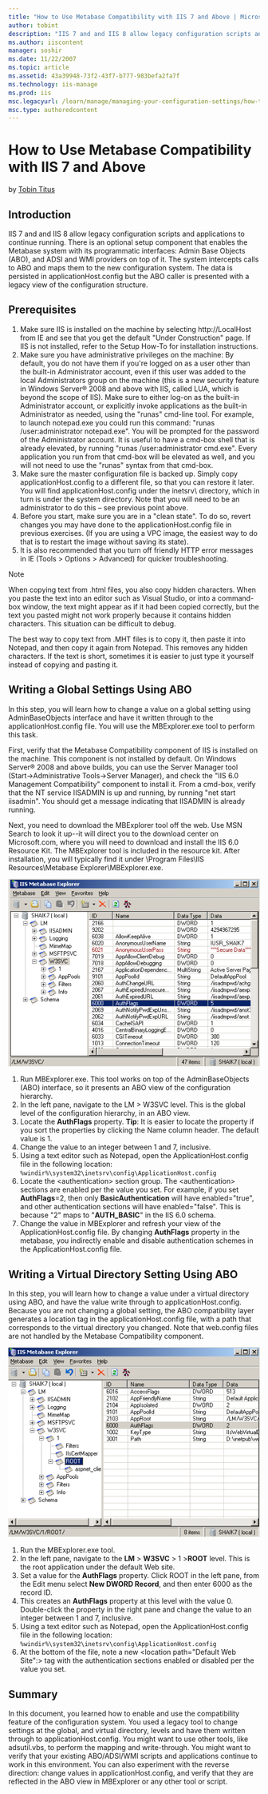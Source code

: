 ```yaml
---
title: "How to Use Metabase Compatibility with IIS 7 and Above | Microsoft Docs"
author: tobint
description: "IIS 7 and and IIS 8 allow legacy configuration scripts and applications to continue running. There is an optional setup component that enables the Metabase s..."
ms.author: iiscontent
manager: soshir
ms.date: 11/22/2007
ms.topic: article
ms.assetid: 43a39948-73f2-43f7-b777-983befa2fa7f
ms.technology: iis-manage
ms.prod: iis
msc.legacyurl: /learn/manage/managing-your-configuration-settings/how-to-use-metabase-compatibility-with-iis-7-and-above
msc.type: authoredcontent
---
```

How to Use Metabase Compatibility with IIS 7 and Above
====================
by [Tobin Titus](https://github.com/tobint)

## Introduction

IIS 7 and and IIS 8 allow legacy configuration scripts and applications to continue running. There is an optional setup component that enables the Metabase system with its programmatic interfaces: Admin Base Objects (ABO), and ADSI and WMI providers on top of it. The system intercepts calls to ABO and maps them to the new configuration system. The data is persisted in applicationHost.config but the ABO caller is presented with a legacy view of the configuration structure.

## Prerequisites

1. Make sure IIS is installed on the machine by selecting http://LocalHost from IE and see that you get the default "Under Construction" page. If IIS is not installed, refer to the Setup How-To for installation instructions.
2. Make sure you have administrative privileges on the machine: By default, you do not have them if you're logged on as a user other than the built-in Administrator account, even if this user was added to the local Administrators group on the machine (this is a new security feature in Windows Server® 2008 and above with IIS, called LUA, which is beyond the scope of IIS). Make sure to either log-on as the built-in Administrator account, or explicitly invoke applications as the built-in Administrator as needed, using the "runas" cmd-line tool. For example, to launch notepad.exe you could run this command: "runas /user:administrator notepad.exe". You will be prompted for the password of the Administrator account. It is useful to have a cmd-box shell that is already elevated, by running "runas /user:administrator cmd.exe". Every application you run from that cmd-box will be elevated as well, and you will not need to use the "runas" syntax from that cmd-box.
3. Make sure the master configuration file is backed up. Simply copy applicationHost.config to a different file, so that you can restore it later. You will find applicationHost.config under the inetsrv\ directory, which in turn is under the system directory. Note that you will need to be an administrator to do this – see previous point above.
4. Before you start, make sure you are in a "clean state". To do so, revert changes you may have done to the applicationHost.config file in previous exercises. (If you are using a VPC image, the easiest way to do that is to restart the image without saving its state).
5. It is also recommended that you turn off friendly HTTP error messages in IE (Tools &gt; Options &gt; Advanced) for quicker troubleshooting.

> [!NOTE]
> When copying text from .html files, you also copy hidden characters. When you paste the text into an editor such as Visual Studio, or into a command-box window, the text might appear as if it had been copied correctly, but the text you pasted might not work properly because it contains hidden characters. This situation can be difficult to debug.

The best way to copy text from .MHT files is to copy it, then paste it into Notepad, and then copy it again from Notepad. This removes any hidden characters. If the text is short, sometimes it is easier to just type it yourself instead of copying and pasting it.

<a id="Writing"></a>

## Writing a Global Settings Using ABO

In this step, you will learn how to change a value on a global setting using AdminBaseObjects interface and have it written through to the applicationHost.config file. You will use the MBExplorer.exe tool to perform this task.

First, verify that the Metabase Compatibility component of IIS is installed on the machine. This component is not installed by default. On Windows Server® 2008 and above builds, you can use the Server Manager tool (Start-&gt;Administrative Tools-&gt;Server Manager), and check the "IIS 6.0 Management Compatibility" component to install it. From a cmd-box, verify that the NT service IISADMIN is up and running, by running "net start iisadmin". You should get a message indicating that IISADMIN is already running.

Next, you need to download the MBExplorer tool off the web. Use MSN Search to look it up--it will direct you to the download center on Microsoft.com, where you will need to download and install the IIS 6.0 Resource Kit. The MBExplorer tool is included in the resource kit. After installation, you will typically find it under \Program Files\IIS Resources\Metabase Explorer\MBExplorer.exe.

[![](how-to-use-metabase-compatibility-with-iis-7-and-above/_static/image3.png)](how-to-use-metabase-compatibility-with-iis-7-and-above/_static/image1.png)

1. Run MBExplorer.exe. This tool works on top of the AdminBaseObjects (ABO) interface, so it presents an ABO view of the configuration hierarchy.
2. In the left pane, navigate to the LM &gt; W3SVC level. This is the global level of the configuration hierarchy, in an ABO view.
3. Locate the **AuthFlags** property. **Tip**: It is easier to locate the property if you sort the properties by clicking the Name column header. The default value is 1.
4. Change the value to an integer between 1 and 7, inclusive.
5. Using a text editor such as Notepad, open the ApplicationHost.config file in the following location: `%windir%\system32\inetsrv\config\ApplicationHost.config`
6. Locate the &lt;authentication&gt; section group. The &lt;authentication&gt; sections are enabled per the value you set. For example, if you set **AuthFlags**=2, then only **BasicAuthentication** will have enabled="true", and other authentication sections will have enabled="false". This is because "2" maps to "**AUTH\_BASIC**" in the IIS 6.0 schema.
7. Change the value in MBExplorer and refresh your view of the ApplicationHost.config file. By changing **AuthFlags** property in the metabase, you indirectly enable and disable authentication schemes in the ApplicationHost.config file.

<a id="WritingVDir"></a>

## Writing a Virtual Directory Setting Using ABO

In this step, you will learn how to change a value under a virtual directory using ABO, and have the value write through to applicationHost.config. Because you are not changing a global setting, the ABO compatibility layer generates a location tag in the applicationHost.config file, with a path that corresponds to the virtual directory you changed. Note that web.config files are not handled by the Metabase Compatibility component.

[![](how-to-use-metabase-compatibility-with-iis-7-and-above/_static/image6.png)](how-to-use-metabase-compatibility-with-iis-7-and-above/_static/image5.png)  
  

1. Run the MBExplorer.exe tool.
2. In the left pane, navigate to the **LM** &gt; **W3SVC** &gt; 1 &gt;**ROOT** level. This is the root application under the default Web site.
3. Set a value for the **AuthFlags** property. Click ROOT in the left pane, from the Edit menu select **New DWORD Record**, and then enter 6000 as the record ID.
4. This creates an **AuthFlags** property at this level with the value 0. Double-click the property in the right pane and change the value to an integer between 1 and 7, inclusive.
5. Using a text editor such as Notepad, open the ApplicationHost.config file in the following location: `%windir%\system32\inetsrv\config\ApplicationHost.config`
6. At the bottom of the file, note a new &lt;location path="Default Web Site":&gt; tag with the authentication sections enabled or disabled per the value you set.

<a id="Summary"></a>

## Summary

In this document, you learned how to enable and use the compatibility feature of the configuration system. You used a legacy tool to change settings at the global, and virtual directory, levels and have them written through to applicationHost.config. You might want to use other tools, like adsutil.vbs, to perform the mapping and write-through. You might want to verify that your existing ABO/ADSI/WMI scripts and applications continue to work in this environment. You can also experiment with the reverse direction: change values in applicationHost.config, and verify that they are reflected in the ABO view in MBExplorer or any other tool or script.